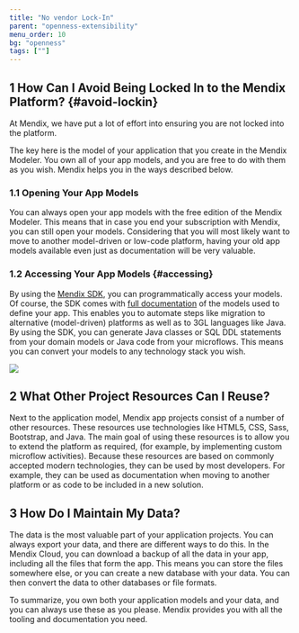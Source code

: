 ```yaml
---
title: "No vendor Lock-In"
parent: "openness-extensibility"
menu_order: 10
bg: "openness"
tags: [""]
---
```


## 1 How Can I Avoid Being Locked In to the Mendix Platform? {#avoid-lockin}

At Mendix, we have put a lot of effort into ensuring you are not locked into the platform.

The key here is the model of your application that you create in the Mendix Modeler.  You own all of your app models, and you are free to do with them as you wish. Mendix helps you in the ways described below.

### 1.1 Opening Your App Models

You can always open your app models with the free edition of the Mendix Modeler. This means that in case you end your subscription with Mendix, you can still open your models. Considering that you will most likely want to move to another model-driven or low-code platform, having your old app models available even just as documentation will be very valuable.

### 1.2 Accessing Your App Models {#accessing}

By using the [Mendix SDK](https://developers.mendix.com/sdk/), you can programmatically access your models. Of course, the SDK comes with [full documentation](https://apidocs.mendix.com/modelsdk/latest/index.html) of the models used to define your app. This enables you to automate steps like migration to alternative (model-driven) platforms as well as to 3GL languages like Java. By using the SDK, you can generate Java classes or SQL DDL statements from your domain models or Java code from your microflows. This means you can convert your models to any technology stack you wish.

![](attachments/platform-openness.png)

## 2 What Other Project Resources Can I Reuse?

Next to the application model, Mendix app projects consist of a number of other resources. These resources use technologies like HTML5, CSS, Sass, Bootstrap, and Java. The main goal of using these resources is to allow you to extend the platform as required, (for example, by implementing custom microflow activities). Because these resources are based on commonly accepted modern technologies, they can be used by most developers. For example, they can be used as documentation when moving to another platform or as code to be included in a new solution.

## 3 How Do I Maintain My Data?

The data is the most valuable part of your application projects. You can always export your data, and there are different ways to do this. In the Mendix Cloud, you can download a backup of all the data in your app, including all the files that form the app. This means you can store the files somewhere else, or you can create a new database with your data. You can then convert the data to other databases or file formats.

To summarize, you own both your application models and your data, and you can always use these as you please. Mendix provides you with all the tooling and documentation you need.
